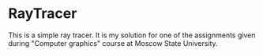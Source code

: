 # RayTracer
This is a simple ray tracer. It is my solution for one of the assignments given during "Computer graphics" course at Moscow State University.
